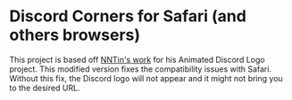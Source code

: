 # Discord Corners for Safari (and others browsers)

This project is based off [NNTin's work](https://github.com/NNTin/discord-logo) for his Animated Discord Logo project. This modified version fixes the compatibility issues with Safari. Without this fix, the Discord logo will not appear and it might not bring you to the desired URL.
